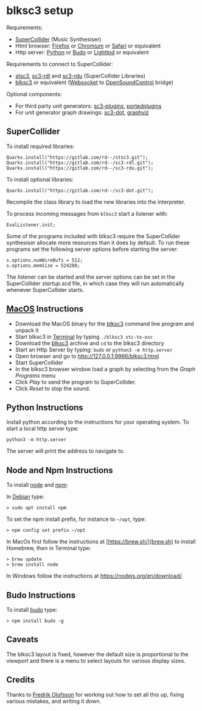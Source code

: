 # blksc3 setup

Requirements:

- [SuperCollider](https://github.com/supercollider/supercollider) (Music Synthesiser)
- Html browser:
  [Firefox](https://www.mozilla.org/firefox/)
  or [Chromium](https://www.chromium.org/)
  or [Safari](https://www.apple.com/safari/)
  or equivalent
- Http server:
  [Python](https://www.python.org/)
  or [Budo](https://www.npmjs.com/package/budo)
  or [Lighttpd](https://www.lighttpd.net/)
  or equivalent

Requirements to connect to SuperCollider:

- [stsc3](https://gitlab.com/rd--/stsc3),
  [sc3-rdl](https://gitlab.com/rd--/sc3-rdl) and
  [sc3-rdu](https://gitlab.com/rd--/sc3-rdu) (SuperCollider Libraries)
- [blksc3](https://github.com/rd--/blksc3/releases) or equivalent
  ([Websocket](https://datatracker.ietf.org/doc/html/rfc6455) to [OpenSoundControl](https://opensoundcontrol.stanford.edu/) bridge)

Optional components:

- For third party unit generators:
  [sc3-plugins](https://github.com/supercollider/sc3-plugins),
  [portedplugins](https://github.com/madskjeldgaard/portedplugins)
- For unit generator graph drawings:
  [sc3-dot](https://gitlab.com/rd--/sc3-dot), [graphviz](https://graphviz.org/)

## SuperCollider

To install required libraries:

    Quarks.install("https://gitlab.com/rd--/stsc3.git");
    Quarks.install("https://gitlab.com/rd--/sc3-rdl.git");
    Quarks.install("https://gitlab.com/rd--/sc3-rdu.git");

To install optional libraries:

    Quarks.install("https://gitlab.com/rd--/sc3-dot.git");

Recompile the class library to load the new libraries into the interpreter.

To process incoming messages from `blksc3` start a listener with:

    EvalListener.init;

Some of the programs included with blksc3 require the SuperCollider synthesiser allocate more resources than it does by default.
To run these programs set the following server options before starting the server:

    s.options.numWireBufs = 512;
    s.options.memSize = 524288;

The listener can be started and the server options can be set in the SuperCollider _startup.scd_ file,
in which case they will run automatically whenever SuperCollider starts.

## [MacOS](https://www.apple.com/macos/) Instructions

- Download the MacOS binary for the [blksc3](https://github.com/rd--/blksc3/releases) command line program and unpack it
- Start blksc3 in [Terminal](https://support.apple.com/guide/terminal/) by typing `./blksc3 stc-to-osc`
- Download the [blksc3](https://gitlab.com/rd--/blksc3) archive and `cd` to the blksc3 directory
- Start an Http Server by typing: `budo` or `python3 -m http.server`
- Open browser and go to http://127.0.0.1:9966/blksc3.html
- Start SuperCollider
- In the blksc3 browser window load a graph by selecting from the _Graph Programs_ menu
- Click _Play_ to send the program to SuperCollider.
- Click _Reset_ to stop the sound.

## Python Instructions

Install python according to the instructions for your operating system.
To start a local http server type:

    python3 -m http.server

The server will print the address to navigate to.

## Node and Npm Instructions

To install [node](https://nodejs.org/) and [npm](https://www.npmjs.com/):

In [Debian](https://www.debian.org/) type:

    > sudo apt install npm

To set the npm install prefix, for instance to `~/opt`, type:

    > npm config set prefix ~/opt

In MacOs first follow the instructions at [https://brew.sh/](brew.sh) to install Homebrew, then in Terminal type:

    > brew update
    > brew install node

In Windows follow the instructions at <https://nodejs.org/en/download/>.

## Budo Instructions

To install [budo](https://www.npmjs.com/package/budo) type:

    > npm install budo -g

## Caveats

The blksc3 layout is fixed, however the default size is proportional to the viewport and there is a menu to select layouts for various display sizes.

## Credits

Thanks to [Fredrik Olofsson](https://fredrikolofsson.com/) for working out how to set all this up, fixing various mistakes, and writing it down.

